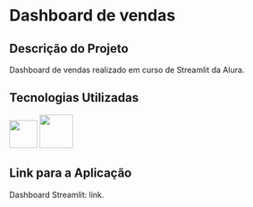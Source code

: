 # Dashboard de vendas

## Descrição do Projeto

Dashboard de vendas realizado em curso de Streamlit da Alura.

## Tecnologias Utilizadas

<img src="https://cdn.jsdelivr.net/gh/devicons/devicon@latest/icons/python/python-original-wordmark.svg" width="50" height="50"/>
<img src="https://cdn.jsdelivr.net/gh/devicons/devicon@latest/icons/streamlit/streamlit-original-wordmark.svg" width="60" height="60"/>

## Link para a Aplicação

Dashboard Streamlit: <a style="text-decoration:none;" href="https://aluradashboardvendas-nwpmuqsdedf8rihkccx3ym.streamlit.app/" target="_blank">link</a>.

